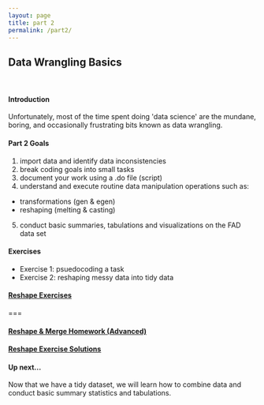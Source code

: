 ```yaml
---
layout: page
title: part 2
permalink: /part2/
---
```


## Data Wrangling Basics
<br>


#### Introduction    
Unfortunately, most of the time spent doing 'data science' are the mundane, boring, and occasionally frustrating bits known as data wrangling.  


####  Part 2 Goals    

1. import data and identify data inconsistencies
2. break coding goals into small tasks
3. document your work using a .do file (script)
4. understand and execute routine data manipulation operations such as:  
- transformations (gen & egen)
- reshaping (melting & casting)
5. conduct basic summaries, tabulations and visualizations on the FAD data set

#### Exercises   
- Exercise 1: psuedocoding a task 
- Exercise 2: reshaping messy data into tidy data  



#### [Reshape Exercises](https://github.com/GeoCenter/StataTraining/blob/master/Day2/DoFiles/Reshape_Homework.do)  
===  


#### [Reshape & Merge Homework (Advanced)](https://github.com/GeoCenter/StataTraining/blob/master/Day2/DoFiles/Homework.do)  



#### [Reshape Exercise Solutions](https://github.com/GeoCenter/StataTraining/blob/master/Day2/DoFiles/Reshape_exercises_lauraAnswers.do)  



#### Up next...
Now that we have a tidy dataset, we will learn how to combine data and conduct basic summary statistics and tabulations.
